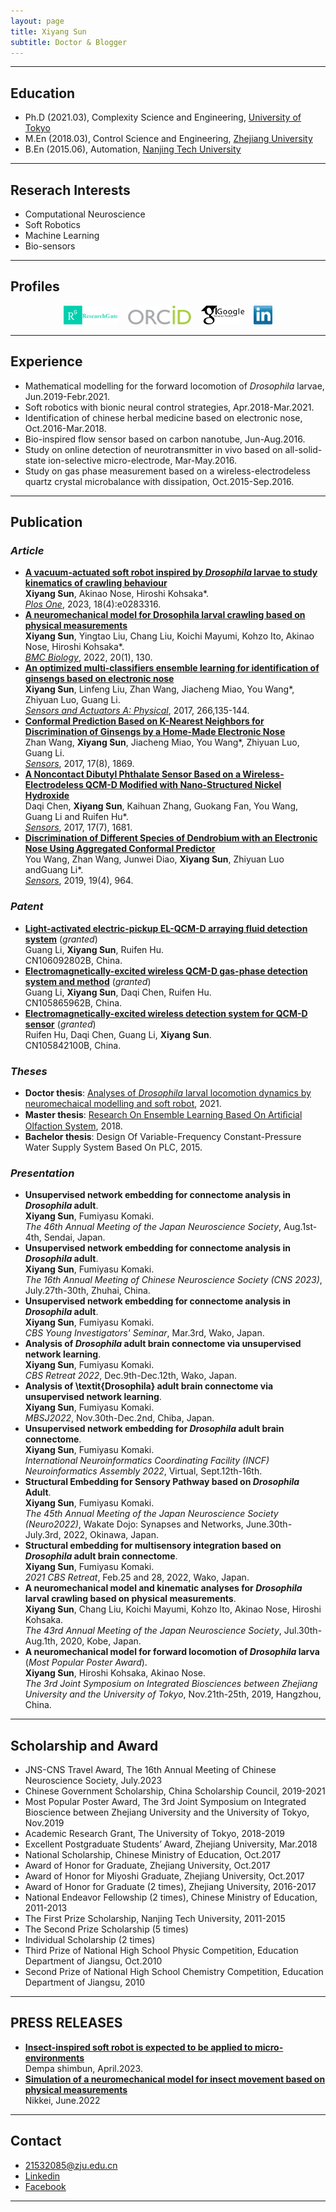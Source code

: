 ```yaml
---
layout: page
title: Xiyang Sun
subtitle: Doctor & Blogger
---
```


---
## Education
* Ph.D (2021.03), Complexity Science and Engineering, [University of Tokyo](https://www.u-tokyo.ac.jp/ja/index.html)
* M.En (2018.03), Control Science and Engineering, [Zhejiang University](http://www.zju.edu.cn/)
* B.En (2015.06), Automation, [Nanjing Tech University](http://www.njtech.edu.cn/)

---
## Reserach Interests
* Computational Neuroscience
* Soft Robotics
* Machine Learning
* Bio-sensors

---
## Profiles
<div align="center">
<a href="https://www.researchgate.net/profile/Xiyang_Sun2" target="_blank"><img src="img/researchgate.png" alt="Research Gate" height="30"></a> &nbsp;&nbsp; <a href="https://orcid.org/0000-0002-6655-4490" target="_blank"><img src="img/ORCID.png" alt="ORCID" height="30"></a> &nbsp;&nbsp; <a href="https://scholar.google.com/citations?user=eIA-olIAAAAJ&hl=en" target="_blank"><img src="img/GoogleScholar.jpg" alt="Google Scholar" height="30"></a> &nbsp;&nbsp; <a href="https://www.linkedin.com/in/XiyangSun/"><img src="img/linkedin.png" alt="Linkedin" height="30"></a>
</div>  

---
## Experience  
* Mathematical modelling for the forward locomotion of *Drosophila* larvae, Jun.2019-Febr.2021.  
* Soft robotics with bionic neural control strategies, Apr.2018-Mar.2021.  
* Identification of chinese herbal medicine based on electronic nose, Oct.2016-Mar.2018.  
* Bio-inspired flow sensor based on carbon nanotube, Jun-Aug.2016. 
* Study on online detection of neurotransmitter in vivo based on all-solid-state ion-selective micro-electrode, Mar-May.2016.  
* Study on gas phase measurement based on a wireless-electrodeless quartz crystal microbalance with dissipation, Oct.2015-Sep.2016.

---
## Publication  

### *Article*   
* [**A vacuum-actuated soft robot inspired by *Drosophila* larvae to study kinematics of crawling behaviour**](https://journals.plos.org/plosone/article?id=10.1371/journal.pone.0283316)  
  **Xiyang Sun**, Akinao Nose, Hiroshi Kohsaka*.  
  [*Plos One*](), 2023, 18(4):e0283316.
* [**A neuromechanical model for Drosophila larval crawling based on physical measurements**](https://bmcbiol.biomedcentral.com/articles/10.1186/s12915-022-01336-w)  
  **Xiyang Sun**, Yingtao Liu, Chang Liu, Koichi Mayumi, Kohzo Ito, Akinao Nose, Hiroshi Kohsaka*.   
  [*BMC Biology*](), 2022, 20(1), 130.
* [**An optimized multi-classifiers ensemble learning for identification of ginsengs based on electronic nose**](https://www.sciencedirect.com/science/article/abs/pii/S0924424717309536)  
  **Xiyang Sun**, Linfeng Liu, Zhan Wang, Jiacheng Miao, You Wang*, Zhiyuan Luo, Guang Li.  
  [*Sensors and Actuators A: Physical*](https://www.sciencedirect.com/journal/sensors-and-actuators-a-physical), 2017, 266,135-144.  
* [**Conformal Prediction Based on K-Nearest Neighbors for Discrimination of Ginsengs by a Home-Made Electronic Nose**](https://www.mdpi.com/1424-8220/17/8/1869)  
  Zhan Wang, **Xiyang Sun**, Jiacheng Miao, You Wang*, Zhiyuan Luo, Guang Li.   
  [*Sensors*](https://www.mdpi.com/journal/sensors), 2017, 17(8), 1869.  
* [**A Noncontact Dibutyl Phthalate Sensor Based on a Wireless-Electrodeless QCM-D Modified with Nano-Structured Nickel Hydroxide**](https://www.mdpi.com/1424-8220/17/7/1681)  
  Daqi Chen, **Xiyang Sun**, Kaihuan Zhang, Guokang Fan, You Wang, Guang Li and Ruifen Hu*.   
  [*Sensors*](https://www.mdpi.com/journal/sensors), 2017, 17(7), 1681.  
* [**Discrimination of Different Species of Dendrobium with an Electronic Nose Using Aggregated Conformal Predictor**](https://www.mdpi.com/1424-8220/19/4/964)  
  You Wang, Zhan Wang, Junwei Diao, **Xiyang Sun**, Zhiyuan Luo andGuang Li*.   
  [*Sensors*](https://www.mdpi.com/journal/sensors), 2019, 19(4), 964.    

### *Patent*  
* [**Light-activated electric-pickup EL-QCM-D arraying fluid detection system**](https://patents.google.com/patent/CN106092802B/en) (*granted*)   
  Guang Li, **Xiyang Sun**, Ruifen Hu.  
  CN106092802B, China.  
* [**Electromagnetically-excited wireless QCM-D gas-phase detection system and method**](https://patents.google.com/patent/CN105865962A/en) (*granted*)   
  Guang Li, **Xiyang Sun**, Daqi Chen, Ruifen Hu.  
  CN105865962B, China.  
* [**Electromagnetically-excited wireless detection system for QCM-D sensor**](https://patents.google.com/patent/CN105842100A/en) (*granted*)   
  Ruifen Hu, Daqi Chen, Guang Li, **Xiyang Sun**.   
  CN105842100B, China. 

### *Theses*  
* **Doctor thesis**: [Analyses of *Drosophila* larval locomotion dynamics by neuromechaical modelling and soft robot](), 2021.
* **Master thesis**: [Research On Ensemble Learning Based On Artiﬁcial Olfaction System]([http://cdmd.cnki.com.cn/Article/CDMD-10335-1018186697.htm](http://www.cnki.net/KCMS/detail/detail.aspx?dbcode=CMFD&dbname=CMFD201802&filename=1018186697.nh&uniplatform=OVERSEA&v=LvkFhx0UeP65TILG4GeXbJcZdrjRVXelUlH3iXABgUOBww1l0y0-TGxjamSIAXl2)), 2018.
* **Bachelor thesis**: Design Of Variable-Frequency Constant-Pressure Water Supply System Based On PLC, 2015.       

### *Presentation*  
* **Unsupervised network embedding for connectome analysis in *Drosophila* adult**.  
  **Xiyang Sun**, Fumiyasu Komaki.  
  *The 46th Annual Meeting of the Japan Neuroscience Society*, Aug.1st-4th, Sendai, Japan.  
* **Unsupervised network embedding for connectome analysis in *Drosophila* adult**.  
  **Xiyang Sun**, Fumiyasu Komaki.  
  *The 16th Annual Meeting of Chinese Neuroscience Society (CNS 2023)*, July.27th-30th, Zhuhai, China.
* **Unsupervised network embedding for connectome analysis in *Drosophila* adult**.  
  **Xiyang Sun**, Fumiyasu Komaki.  
  *CBS Young Investigators' Seminar*, Mar.3rd, Wako, Japan.
* **Analysis of *Drosophila* adult brain connectome via unsupervised network learning**.  
  **Xiyang Sun**, Fumiyasu Komaki.  
  *CBS Retreat 2022*, Dec.9th-Dec.12th, Wako, Japan.
* **Analysis of \textit{Drosophila} adult brain connectome via unsupervised network learning**.  
  **Xiyang Sun**, Fumiyasu Komaki.  
  *MBSJ2022*, Nov.30th-Dec.2nd, Chiba, Japan.
* **Unsupervised network embedding for *Drosophila* adult brain connectome**.  
  **Xiyang Sun**, Fumiyasu Komaki.  
  *International Neuroinformatics Coordinating Facility (INCF) Neuroinformatics Assembly 2022*, Virtual, Sept.12th-16th.
* **Structural Embedding for Sensory Pathway based on *Drosophila* Adult**.  
  **Xiyang Sun**, Fumiyasu Komaki.  
  *The 45th Annual Meeting of the Japan Neuroscience Society (Neuro2022)*, Wakate Dojo: Synapses and Networks, June.30th-July.3rd, 2022, Okinawa, Japan.  
* **Structural embedding for multisensory integration based on *Drosophila* adult brain connectome**.  
  **Xiyang Sun**, Fumiyasu Komaki.  
  *2021 CBS Retreat*, Feb.25 and 28, 2022, Wako, Japan.  
* **A neuromechanical model and kinematic analyses for *Drosophila* larval crawling based on physical measurements**.  
  **Xiyang Sun**, Chang Liu, Koichi Mayumi, Kohzo Ito, Akinao Nose, Hiroshi Kohsaka.   
  *The 43rd Annual Meeting of the Japan Neuroscience Society*, Jul.30th-Aug.1th, 2020, Kobe, Japan.
* **A neuromechanical model for forward locomotion of *Drosophila* larva** (*Most Popular Poster Award*).  
  **Xiyang Sun**, Hiroshi Kohsaka, Akinao Nose.   
  *The 3rd Joint Symposium on Integrated Biosciences between Zhejiang University and the University of Tokyo*, Nov.21th-25th, 2019, Hangzhou, China.  
 
---
## Scholarship and Award
* JNS-CNS Travel Award, The 16th Annual Meeting of Chinese Neuroscience Society, July.2023
* Chinese Government Scholarship, China Scholarship Council, 2019-2021
* Most Popular Poster Award, The 3rd Joint Symposium on Integrated Bioscience between Zhejiang University and the University of Tokyo, Nov.2019
* Academic Research Grant, The University of Tokyo, 2018-2019 
* Excellent Postgraduate Students’ Award, Zhejiang University, Mar.2018
* National Scholarship, Chinese Ministry of Education, Oct.2017 
* Award of Honor for Graduate, Zhejiang University, Oct.2017 
* Award of Honor for Miyoshi Graduate, Zhejiang University, Oct.2017 
* Award of Honor for Graduate (2 times), Zhejiang University, 2016-2017 
* National Endeavor Fellowship (2 times), Chinese Ministry of Education, 2011-2013 
* The First Prize Scholarship, Nanjing Tech University, 2011-2015 
* The Second Prize Scholarship (5 times) 
* Individual Scholarship (2 times) 
* Third Prize of National High School Physic Competition, Education Department of Jiangsu, Oct.2010 
* Second Prize of National High School Chemistry Competition, Education Department of Jiangsu, 2010 

---
## PRESS RELEASES
* [**Insect-inspired soft robot is expected to be applied to micro-environments**](https://dempa-digital.com/article/423764)  
  Dempa shimbun, April.2023.
* [**Simulation of a neuromechanical model for insect movement based on physical measurements**](https://www.nikkei.com/article/DGXZRSP634389_V10C22A6000000/)  
  Nikkei, June.2022

---
## Contact
* 21532085@zju.edu.cn
* [Linkedin](https://cn.linkedin.com/in/xiyangsun)
* [Facebook](https://www.facebook.com/people/Xiyang-Sun/100025335752931)

---
<script type='text/javascript' id='clustrmaps' src='//cdn.clustrmaps.com/map_v2.js?cl=ffc5c5&w=a&t=tt&d=5ItjVqFSXtRr0RMO3ZrVu91bArR9xdhlC7AZ0YNSWlo&co=86c7f6&ct=150404'></script>

